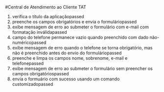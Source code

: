 #Central de Atendimento ao Cliente TAT

1. verifica o título da aplicaçãopassed
2. preenche os campos obrigatórios e envia o formuláriopassed
3. exibe mensagem de erro ao submeter o formulário com e-mail com formatação inválidapassed
4. campo do telefone permanece vazio quando preenchido com dado não-numéricopassed
5. exibe mensagem de erro quando o telefone se torna obrigatório, mas não é preenchido antes do envio do formuláriopassed
6. preenche e limpa os campos nome, sobrenome, e-mail e telefonepassed
7. exibe mensagem de erro ao submeter o formulário sem preencher os campos obrigatóriospassed
8. envia o formuário com sucesso usando um comando customizadopassed